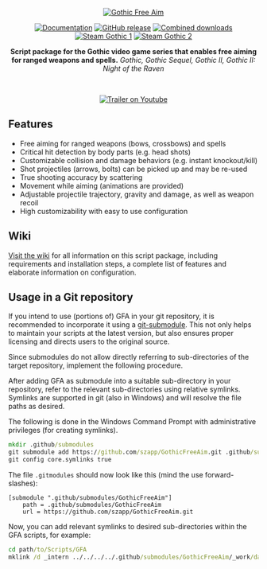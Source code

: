 <div align="center">

[![Gothic Free Aim](https://github.com/szapp/GothicFreeAim/wiki/media/GFA_TITLE_LARGE_FA_trans.png)](https://github.com/szapp/GothicFreeAim)

[![Documentation](https://img.shields.io/badge/docs-wiki-blue)](https://github.com/szapp/GothicFreeAim/wiki)
[![GitHub release](https://img.shields.io/github/v/release/szapp/GothicFreeAim.svg)](https://github.com/szapp/GothicFreeAim/releases/latest)
[![Combined downloads](https://api.szapp.de/downloads/gfa/total/badge)](https://github.com/szapp/GothicFreeAim/releases)
[![Steam Gothic 1](https://img.shields.io/badge/steam-Gothic%201-2a3f5a?logo=steam&labelColor=1b2838)](https://steamcommunity.com/sharedfiles/filedetails/?id=2786959658)
[![Steam Gothic 2](https://img.shields.io/badge/steam-Gothic%202-2a3f5a?logo=steam&labelColor=1b2838)](https://steamcommunity.com/sharedfiles/filedetails/?id=2786958841)

**Script package for the Gothic video game series that enables free aiming for ranged weapons and spells.**
*Gothic, Gothic Sequel, Gothic II, Gothic II: Night of the Raven*

<br />

[![Trailer on Youtube](https://raw.githubusercontent.com/wiki/szapp/GothicFreeAim/media/thumb_small.jpg)](https://www.youtube.com/watch?v=9CrFlxo21Qw)
</div>

## Features

- Free aiming for ranged weapons (bows, crossbows) and spells
- Critical hit detection by body parts (e.g. head shots)
- Customizable collision and damage behaviors (e.g. instant knockout/kill)
- Shot projectiles (arrows, bolts) can be picked up and may be re-used
- True shooting accuracy by scattering
- Movement while aiming (animations are provided)
- Adjustable projectile trajectory, gravity and damage, as well as weapon recoil
- High customizability with easy to use configuration

## Wiki

[Visit the wiki](https://github.com/szapp/GothicFreeAim/wiki) for all information on this script package, including
requirements and installation steps, a complete list of features and elaborate information on configuration.

## Usage in a Git repository

If you intend to use (portions of) GFA in your git repository, it is recommended to incorporate it using a [git-submodule](https://git-scm.com/book/en/v2/Git-Tools-Submodules).
This not only helps to maintain your scripts at the latest version, but also ensures proper licensing and directs users to the original source.

Since submodules do not allow directly referring to sub-directories of the target repository, implement the following procedure.

After adding GFA as submodule into a suitable sub-directory in your repository, refer to the relevant sub-directories using relative symlinks.
Symlinks are supported in git (also in Windows) and will resolve the file paths as desired.

The following is done in the Windows Command Prompt with administrative privileges (for creating symlinks).

```cmd
mkdir .github/submodules
git submodule add https://github.com/szapp/GothicFreeAim.git .github/submodules/GothicFreeAim
git config core.symlinks true
```

The file `.gitmodules` should now look like this (mind the use forward-slashes):

```
[submodule ".github/submodules/GothicFreeAim"]
    path = .github/submodules/GothicFreeAim
    url = https://github.com/szapp/GothicFreeAim.git
```

Now, you can add relevant symlinks to desired sub-directories within the GFA scripts, for example:

```cmd
cd path/to/Scripts/GFA
mklink /d _intern ../../../../.github/submodules/GothicFreeAim/_work/data/Scripts/Content/GFA/_intern
```

